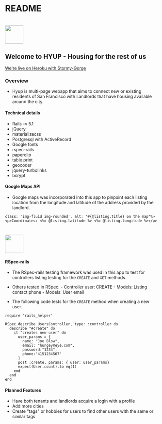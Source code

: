 # README

# <img src="../public/images/hyup.jpg" width="60">

## Welcome to HYUP - Housing for the rest of us

[We're live on Heroku with Stormy-Gorge](https://stormy-gorge-29733.herokuapp.com/)

### Overview
- Hyup is multi-page webapp that aims to connect new or existing residents of San Francisco with Landlords that have housing available around the city.


#### Technical details
* Rails -v 5.1
* jQuery
* materializecss
* Postgresql with ActiveRecord
* Google fonts
* rspec-rails
* paperclip
* table print
* geocoder
* jquery-turbolinks
* bcrypt



#### Google Maps API
- Google maps was incorporated into this app to pinpoint each listing location from the longitude and latitude of the address provided by the landlord.


```<%= image_tag "http://maps.googleapis.com/maps/api/staticmap?center=#{@listing.latitude},#{@listing.longitude}&markers=#{@listing.latitude},#{@listing.longitude}&zoom=15&size=250x250&key=AIzaSyA4BHW3txEdqfxzdTlPwaHsYRSZbfeIcd8",
class: 'img-fluid img-rounded', alt: "#{@listing.title} on the map"%>
<p>Coordinates: <%= @listing.latitude %> <%= @listing.longitude %></p>
```

# <img src="../public/images/maps.jpg" width="60">

#### RSpec-rails
- The RSpec-rails testing framework was used in this app to test for controllers listing testing for the `CREATE` and `GET` methods.
- Others tested in RSpec:
        - Controller user: CREATE
        - Models: Listing contact phone
        - Models: User email


- The following code tests for the `CREATE` method when creating a new user.

```
require 'rails_helper'

RSpec.describe UsersController, type: :controller do
  describe "#create" do
    it "creates new user" do
      user_params = {
        name: "Joe Blow",
        email: "hungey@eye.com",
        password:"1234",
        phone:"4151234567"
      }
      post :create, params: { user: user_params}
      expect(User.count).to eq(1)
    end
  end
end
```


#### Planned Features
- Have both tenants and landlords acquire a login with a profile
- Add more cities
- Create "tags" or hobbies for users to find other users with the same or similar tags
